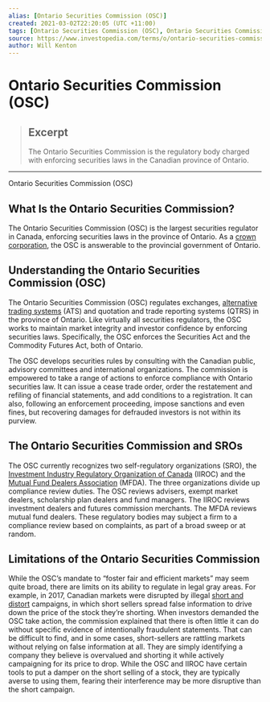 ```yaml
---
alias: [Ontario Securities Commission (OSC)]
created: 2021-03-02T22:20:05 (UTC +11:00)
tags: [Ontario Securities Commission (OSC), Ontario Securities Commission (OSC)]
source: https://www.investopedia.com/terms/o/ontario-securities-commission.asp
author: Will Kenton
---
```


# Ontario Securities Commission (OSC)

> ## Excerpt
> The Ontario Securities Commission is the regulatory body charged with enforcing securities laws in the Canadian province of Ontario.

---

Ontario Securities Commission (OSC)
## What Is the Ontario Securities Commission?

The Ontario Securities Commission (OSC) is the largest securities regulator in Canada, enforcing securities laws in the province of Ontario. As a [crown corporation](https://www.investopedia.com/terms/c/crowncorporation.asp), the OSC is answerable to the provincial government of Ontario.

## Understanding the Ontario Securities Commission (OSC)

The Ontario Securities Commission (OSC) regulates exchanges, [alternative trading systems](https://www.investopedia.com/terms/a/alternative-trading-system.asp) (ATS) and quotation and trade reporting systems (QTRS) in the province of Ontario. Like virtually all securities regulators, the OSC works to maintain market integrity and investor confidence by enforcing securities laws. Specifically, the OSC enforces the Securities Act and the Commodity Futures Act, both of Ontario.

The OSC develops securities rules by consulting with the Canadian public, advisory committees and international organizations. The commission is empowered to take a range of actions to enforce compliance with Ontario securities law. It can issue a cease trade order, order the restatement and refiling of financial statements, and add conditions to a registration. It can also, following an enforcement proceeding, impose sanctions and even fines, but recovering damages for defrauded investors is not within its purview.

## The Ontario Securities Commission and SROs

The OSC currently recognizes two self-regulatory organizations (SRO), the [Investment Industry Regulatory Organization of Canada](https://www.investopedia.com/terms/i/investment-industry-regulatory-organization-of-canada-iiroc.asp) (IIROC) and the [Mutual Fund Dealers Association](https://www.investopedia.com/terms/m/mutual-fund-dealers-association.asp) (MFDA). The three organizations divide up compliance review duties. The OSC reviews advisers, exempt market dealers, scholarship plan dealers and fund managers. The IIROC reviews investment dealers and futures commission merchants. The MFDA reviews mutual fund dealers. These regulatory bodies may subject a firm to a compliance review based on complaints, as part of a broad sweep or at random.  

## Limitations of the Ontario Securities Commission

While the OSC’s mandate to “foster fair and efficient markets” may seem quite broad, there are limits on its ability to regulate in legal gray areas. For example, in 2017, Canadian markets were disrupted by illegal [short and distort](https://www.investopedia.com/terms/s/shortanddistort.asp) campaigns, in which short sellers spread false information to drive down the price of the stock they’re shorting. When investors demanded the OSC take action, the commission explained that there is often little it can do without specific evidence of intentionally fraudulent statements. That can be difficult to find, and in some cases, short-sellers are rattling markets without relying on false information at all. They are simply identifying a company they believe is overvalued and shorting it while actively campaigning for its price to drop. While the OSC and IIROC have certain tools to put a damper on the short selling of a stock, they are typically averse to using them, fearing their interference may be more disruptive than the short campaign.
